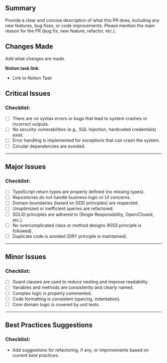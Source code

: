 ## Summary

Provide a clear and concise description of what this PR does, including any new features, bug fixes, or code improvements. Please mention the main reason for the PR (bug fix, new feature, refactor, etc.).

## Changes Made
Add what changes are made.

**Notion task link:**

- Link to Notion Task

## Critical Issues

### **Checklist:**

- [ ] There are no syntax errors or bugs that lead to system crashes or incorrect outputs.
- [ ] No security vulnerabilities (e.g., SQL Injection, hardcoded credentials) exist.
- [ ] Error handling is implemented for exceptions that can crash the system.
- [ ] Circular dependencies are avoided.

---

## Major Issues

### **Checklist:**

- [ ] TypeScript return types are properly defined (no missing types).
- [ ] Repositories do not handle business logic or UI concerns.
- [ ] Domain boundaries (based on DDD principles) are respected.
- [ ] Unoptimized or inefficient queries are refactored.
- [ ] SOLID principles are adhered to (Single Responsibility, Open/Closed, etc.).
- [ ] No overcomplicated class or method designs (KISS principle is followed).
- [ ] Duplicate code is avoided (DRY principle is maintained).

---

## Minor Issues

### **Checklist:**

- [ ] Guard clauses are used to reduce nesting and improve readability.
- [ ] Variables and methods are consistently and clearly named.
- [ ] Complex logic is properly commented.
- [ ] Code formatting is consistent (spacing, indentation).
- [ ] Core domain logic is covered by unit tests.

---

## Best Practices Suggestions

### **Checklist:**

- Add suggestions for refactoring, if any, or improvements based on current best practices.
